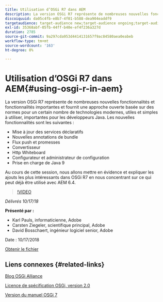 ```yaml
---
title: Utilisation d’OSGi R7 dans AEM
description: La version OSGi R7 représente de nombreuses nouvelles fonctionnalités et fonctionnalités importantes et fournit une approche ouverte basée sur des normes pour un certain nombre de technologies modernes, utiles et simples à utiliser, importantes pour les développeurs Java.
discoiquuid: da05c4fb-e8b7-4f01-b588-dea904eaddf9
targetaudience: target-audience new;target-audience ongoing;target-audience upgrader
exl-id: 35368abf-05fb-44ff-b40e-ef4f236a327d
duration: 2785
source-git-commit: 9a297cda953d4414131657f9ac84580aea0eabeb
workflow-type: tm+mt
source-wordcount: '163'
ht-degree: 0%

---
```


# Utilisation d’OSGi R7 dans AEM{#using-osgi-r-in-aem}

La version OSGi R7 représente de nombreuses nouvelles fonctionnalités et fonctionnalités importantes et fournit une approche ouverte basée sur des normes pour un certain nombre de technologies modernes, utiles et simples à utiliser, importantes pour les développeurs Java.  Les nouvelles fonctionnalités sont les suivantes :

* Mise à jour des services déclaratifs
* Nouvelles annotations de bundle
* Flux push et promesses
* Convertisseur
* Http Whiteboard
* Configurateur et administrateur de configuration
* Prise en charge de Java 9

Au cours de cette session, nous allons mettre en évidence et expliquer les ajouts les plus intéressants dans OSGi R7 en nous concentrant sur ce qui peut déjà être utilisé avec AEM 6.4.

>[!VIDEO](https://video.tv.adobe.com/v/25037/?quality=9)

*Délivrés 10/17/18*

**Présenté par :**

* Karl Pauls, informaticienne, Adobe
* Carsten Ziegeler, scientifique principal, Adobe
* David Bosschaert, ingénieur logiciel senior, Adobe

Date : 10/17/2018

[Obtenir le fichier](assets/aem-gems-osg-r7inaem-10172018.pdf)

## Liens connexes {#related-links}

[Blog OSGi Alliance](https://blog.osgi.org/2018/09/osgi-r7-highlights-blog-series.html)

[Licence de spécification OSGi, version 2.0](https://osgi.org/specification/osgi.core/7.0.0/index.html)

[Version du manuel OSGi 7](https://osgi.org/specification/osgi.cmpn/7.0.0/index.html)

<!--
[Get back to the Overview](https://helpx.adobe.com/experience-manager/kt/eseminars/gems/aem-index.html)
-->
